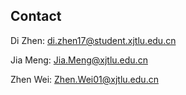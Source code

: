 ## Contact

Di Zhen: di.zhen17@student.xjtlu.edu.cn

Jia Meng: Jia.Meng@xjtlu.edu.cn

Zhen Wei: Zhen.Wei01@xjtlu.edu.cn

